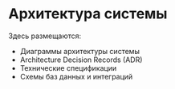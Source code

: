 # Архитектура системы

Здесь размещаются:
- Диаграммы архитектуры системы
- Architecture Decision Records (ADR)
- Технические спецификации
- Схемы баз данных и интеграций
